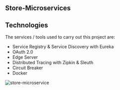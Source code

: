 ## Store-Microservices 


## Technologies

The services / tools used to carry out this project are:

- Service Registry & Service Discovery with Eureka
- OAuth 2.0
- Edge Server
- Distributed Tracing with Zipkin & Sleuth
- Circuit Breaker
- Docker

![store-microservice](https://user-images.githubusercontent.com/86859904/170171178-8c7b0056-0d87-4e59-ac75-1f506aa8eaa2.PNG)
